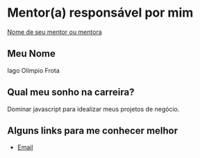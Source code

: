 # Mentor(a) responsável por mim

[Nome de seu mentor ou mentora](/profiles/mentors/profiles/perfil_do_seu_mentor_ou_mentora.md)

## Meu Nome

Iago Olímpio Frota

## Qual meu sonho na carreira?

Dominar javascript para idealizar meus projetos de negócio.

## Alguns links para me conhecer melhor

- [Email](iagofrota10@hotmail.com)